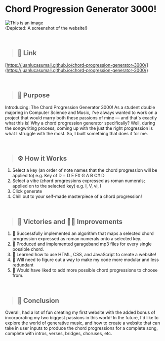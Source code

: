 # Chord Progression Generator 3000!
![This is an image](https://i.imgur.com/wmSwz4k.png)
<br/>(Depicted: A screenshot of the website!)

<br/>

> ## 🔗 Link
<a href="https://juanlucasumali.github.io/chord-progression-generator-3000/" target="_blank">[https://juanlucasumali.github.io/chord-progression-generator-3000/](https://juanlucasumali.github.io/chord-progression-generator-3000/)</a>

<br/>

> ## 🤔 Purpose
Introducing: The Chord Progression Generator 3000! As a student double majoring in Computer Science and Music, I've always wanted to work on a project that would marry both these passions of mine — and that's exactly what this is! Why a chord progression generator specifically? Well, during the songwriting process, coming up with the just the right progression is what I struggle with the most. So, I built something that does it for me. 

<br/>

> ## ⚙️ How it Works
1.  Select a key (an order of note names that the chord progression will be applied to) e.g. Key of D = D E F# G A B C# D
2.  Select a vibe (chord progressions expressed as roman numerals; applied on to the selected key) e.g. I, V, vi, I
3.  Click generate
4.  Chill out to your self-made masterpiece of a chord progression!

<br/>

> ## 🕺 Victories and 👷‍♂️ Improvements
1. 🕺 Successfully implemented an algorithm that maps a selected chord progression expressed as roman numerals onto a selected key.
2. 🕺 Produced and implemented garageband mp3 files for every single possible chord.
3. 🕺 Learned how to use HTML, CSS, and JavaScript to create a website!
4. 👷‍ Will need to figure out a way to make my code more modular and less redundant
2. 👷‍ Would have liked to add more possible chord progressions to choose from.


<br/>

> ## 🔭 Conclusion
Overall, had a lot of fun creating my first website with the added bonus of incorporating my two biggest passions in this world! In the future, I'd like to explore the world of generative music, and how to create a website that can take in user inputs to produce the chord progressions for a complete song, complete with intros, verses, bridges, choruses, etc.
